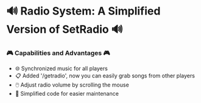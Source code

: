 # 🔊 Radio System: A Simplified Version of SetRadio 🔊

### 🎮 Capabilities and Advantages 🎮
- 🌐 Synchronized music for all players
- 📋 Added '/getradio', now you can easily grab songs from other players
- 🖱️ Adjust radio volume by scrolling the mouse
- 📘 Simplified code for easier maintenance
##
